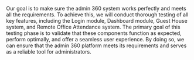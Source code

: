 Our goal is to make sure the admin 360 system works perfectly and meets all the requirements. To 
achieve this, we will conduct thorough testing of all key features, including the Login module, 
Dashboard module, Guest House system, and Remote Office Attendance system. The primary goal of 
this testing phase is to validate that these components function as expected, perform optimally, and 
offer a seamless user experience. By doing so, we can ensure that the admin 360 platform meets its 
requirements and serves as a reliable tool for administrators.
